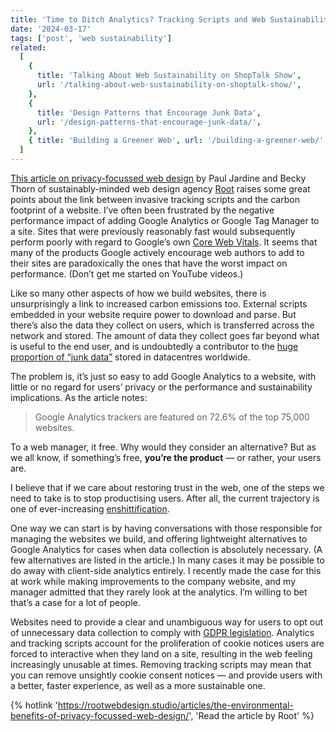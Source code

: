 ```yaml
---
title: 'Time to Ditch Analytics? Tracking Scripts and Web Sustainability'
date: '2024-03-17'
tags: ['post', 'web sustainability']
related:
  [
    {
      title: 'Talking About Web Sustainability on ShopTalk Show',
      url: '/talking-about-web-sustainability-on-shoptalk-show/',
    },
    {
      title: 'Design Patterns that Encourage Junk Data',
      url: '/design-patterns-that-encourage-junk-data/',
    },
    { title: 'Building a Greener Web', url: '/building-a-greener-web/' },
  ]
---
```


[This article on privacy-focussed web design](https://rootwebdesign.studio/articles/the-environmental-benefits-of-privacy-focussed-web-design/) by Paul Jardine and Becky Thorn of sustainably-minded web design agency [Root](https://rootwebdesign.studio/) raises some great points about the link between invasive tracking scripts and the carbon footprint of a website. I’ve often been frustrated by the negative performance impact of adding Google Analytics or Google Tag Manager to a site. Sites that were previously reasonably fast would subsequently perform poorly with regard to Google’s own [Core Web Vitals](https://web.dev/explore/learn-core-web-vitals). It seems that many of the products Google actively encourage web authors to add to their sites are paradoxically the ones that have the worst impact on performance. (Don’t get me started on YouTube videos.)

Like so many other aspects of how we build websites, there is unsurprisingly a link to increased carbon emissions too. External scripts embedded in your website require power to download and parse. But there’s also the data they collect on users, which is transferred across the network and stored. The amount of data they collect goes far beyond what is useful to the end user, and is undoubtedly a contributor to the [huge proportion of “junk data”](https://css-irl.info/design-patterns-that-encourage-junk-data/) stored in datacentres worldwide.

The problem is, it’s just so easy to add Google Analytics to a website, with little or no regard for users’ privacy or the performance and sustainability implications. As the article notes:

> Google Analytics trackers are featured on 72.6% of the top 75,000 websites.

To a web manager, it free. Why would they consider an alternative? But as we all know, if something’s free, **you’re the product** — or rather, your users are.

I believe that if we care about restoring trust in the web, one of the steps we need to take is to stop productising users. After all, the current trajectory is one of ever-increasing [enshittification](https://pluralistic.net/2023/01/21/potemkin-ai/#hey-guys).

One way we can start is by having conversations with those responsible for managing the websites we build, and offering lightweight alternatives to Google Analytics for cases when data collection is absolutely necessary. (A few alternatives are listed in the article.) In many cases it may be possible to do away with client-side analytics entirely. I recently made the case for this at work while making improvements to the company website, and my manager admitted that they rarely look at the analytics. I’m willing to bet that’s a case for a lot of people.

Websites need to provide a clear and unambiguous way for users to opt out of unnecessary data collection to comply with [GDPR legislation](https://gdpr.eu/what-is-gdpr/). Analytics and tracking scripts account for the proliferation of cookie notices users are forced to interactive when they land on a site, resulting in the web feeling increasingly unusable at times. Removing tracking scripts may mean that you can remove unsightly cookie consent notices — and provide users with a better, faster experience, as well as a more sustainable one.

{% hotlink 'https://rootwebdesign.studio/articles/the-environmental-benefits-of-privacy-focussed-web-design/', 'Read the article by Root' %}
